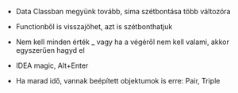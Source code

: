 - Data Classban megyünk tovább, sima szétbontása több változóra
- Functionből is visszajöhet, azt is szétbonthatjuk
- Nem kell minden érték _ vagy ha a végéről nem kell valami, akkor egyszerűen hagyd el
- IDEA magic, Alt+Enter

- Ha marad idő, vannak beépített objektumok is erre: Pair, Triple